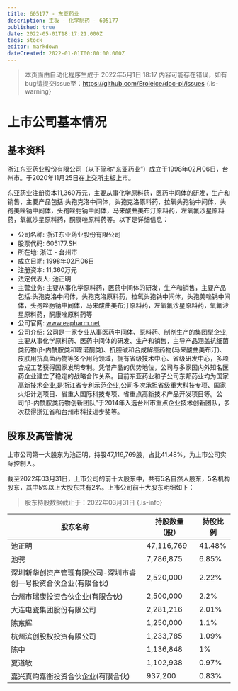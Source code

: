 ```yaml
---
title: 605177 - 东亚药业
description: 主板 - 化学制药 - 605177
published: true
date: 2022-05-01T18:17:21.000Z
tags: stock
editor: markdown
dateCreated: 2022-01-01T00:00:00.000Z
---
```


> 本页面由自动化程序生成于 2022年5月1日 18:17
> 内容可能存在错误，如有bug请提交issue至：https://github.com/Eroleice/doc-pi/issues
{.is-warning}

# 上市公司基本情况

## 基本资料

浙江东亚药业股份有限公司（以下简称“东亚药业”）成立于1998年02月06日，台州市。于2020年11月25日在上交所主板上市。

东亚药业注册资本11,360万元，主要从事化学原料药，医药中间体的研发，生产和销售，主要产品包括:头孢克洛中间体，头孢克洛原料药，拉氧头孢钠中间体，头孢美唑钠中间体，头孢唑肟钠中间体，马来酸曲美布汀原料药，左氧氟沙星原料药，氧氟沙星原料药，酮康唑原料药等。以下是详细信息：

- 公司名称: 浙江东亚药业股份有限公司
- 股票代码: 605177.SH
- 所在地: 浙江 - 台州市
- 成立日期: 1998年02月06日
- 注册资本: 11,360万元
- 法定代表人: 池正明
- 主营业务: 主要从事化学原料药，医药中间体的研发，生产和销售，主要产品包括:头孢克洛中间体，头孢克洛原料药，拉氧头孢钠中间体，头孢美唑钠中间体，头孢唑肟钠中间体，马来酸曲美布汀原料药，左氧氟沙星原料药，氧氟沙星原料药，酮康唑原料药等
- 公司官网: www.eapharm.net
- 公司介绍: 公司是一家专业从事医药中间体、原料药、制剂生产的集团型企业,主要从事化学原料药、医药中间体的研发、生产和销售，主导产品涵盖抗细菌类药物(β-内酰胺类和喹诺酮类)、抗胆碱和合成解痉药物(马来酸曲美布汀)、皮肤用抗真菌药物等多个用药领域，拥有省级技术中心、省级研发中心，多项合成工艺获得国家发明专利。凭借产品的优势地位，公司与多家国内外知名医药企业建立了稳定的战略合作关系。目前东亚药业和子公司东邦药业均为国家高新技术企业,是浙江省专利示范企业,公司多次承担省级重大科技专项、国家火炬计划项目、省重大国际科技专项、省重点高新技术产品开发项目等。公司“β-内酰胺类药物创新团队”于2014年入选台州市重点企业技术创新团队，多次获得浙江省和台州市科技进步奖等。


## 股东及高管情况

上市公司第一大股东为池正明，持股47,116,769股，占比41.48%，为上市公司实际控制人。

截至2022年03月31日，上市公司的前十大股东中，共有5名自然人股东，5名机构股东，其中5%以上大股东共有2名。上市公司前十大股东明细如下：

> 股东持股数据截止于：2022年03月31日
{.is-info}

| 股东名称 | 持股数量（股） | 持股比例 |
| --- | --- | --- |
| 池正明 | 47,116,769 | 41.48% |
| 池骋 | 7,786,875 | 6.85% |
| 深圳新华创资产管理有限公司-深圳市睿创一号投资合伙企业(有限合伙) | 2,520,000 | 2.22% |
| 台州市瑞康投资合伙企业(有限合伙) | 2,500,000 | 2.2% |
| 大连电瓷集团股份有限公司 | 2,281,216 | 2.01% |
| 陈东辉 | 1,250,000 | 1.1% |
| 杭州滨创股权投资有限公司 | 1,233,785 | 1.09% |
| 陈中 | 1,136,848 | 1% |
| 夏道敏 | 1,102,938 | 0.97% |
| 嘉兴真灼嘉衡投资合伙企业(有限合伙) | 937,200 | 0.83% |




